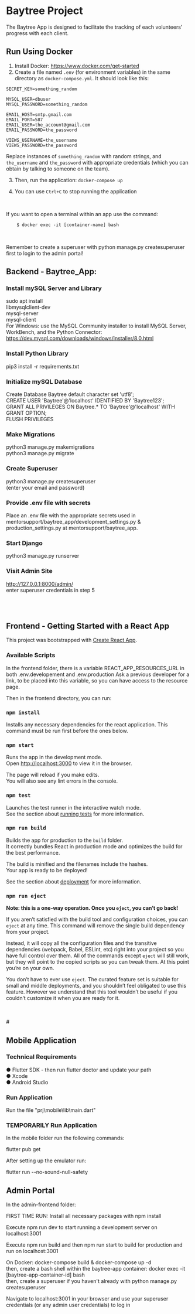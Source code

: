 # Baytree Project

The Baytree App is designed to facilitate the tracking of each volunteers' progress with each client.

## Run Using Docker

1. Install Docker: https://www.docker.com/get-started
2. Create a file named `.env` (for environment variables) in the same directory as `docker-compose.yml`. It should look like this:

```
SECRET_KEY=something_random

MYSQL_USER=dbuser
MYSQL_PASSWORD=something_random

EMAIL_HOST=smtp.gmail.com
EMAIL_PORT=587
EMAIL_USER=the_account@gmail.com
EMAIL_PASSWORD=the_password

VIEWS_USERNAME=the_username
VIEWS_PASSWORD=the_password
```

Replace instances of `something_random` with random strings, and `the_username` and `the_password` with appropriate credentials (which you can obtain by talking to someone on the team).

3. Then, run the application: `docker-compose up`

4. You can use `Ctrl+C` to stop running the application

<br>

If you want to open a terminal within an app use the command: 

        $ docker exec -it [container-name] bash

<br>

Remember to create a superuser with python manage.py createsuperuser first to login to the admin portal!

## Backend - Baytree_App: 

### Install mySQL Server and Library
sudo apt install <br>
libmysqlclient-dev <br>
mysql-server <br>
mysql-client <br>
For Windows: use the MySQL Community installer to install MySQL Server, WorkBench, and the Python Connector: <br>
https://dev.mysql.com/downloads/windows/installer/8.0.html

### Install Python Library
pip3 install -r requirements.txt


### Initialize mySQL Database
Create Database Baytree default character set 'utf8'; <br>
CREATE USER 'Baytree'@'localhost' IDENTIFIED BY 'Baytree123';<br>
GRANT ALL PRIVILEGES ON Baytree.* TO 'Baytree'@'localhost' WITH GRANT OPTION;<br>
FLUSH PRIVILEGES


### Make Migrations
python3 manage.py makemigrations <br>
python3 manage.py migrate


### Create Superuser
python3 manage.py createsuperuser <br>
(enter your email and password) 

### Provide .env file with secrets
Place an .env file with the appropriate secrets used in mentorsupport/baytree_app/development_settings.py & production_settings.py at mentorsupport/baytree_app.

### Start Django
python3 manage.py runserver


### Visit Admin Site
http://127.0.0.1:8000/admin/ <br>
enter superuser credentials in step 5


<br>
<br>

## Frontend - Getting Started with a React App

This project was bootstrapped with [Create React App](https://github.com/facebook/create-react-app).

### Available Scripts

In the frontend folder, there is a variable REACT_APP_RESOURCES_URL in both .env.developement and .env.production
Ask a previous developer for a link, to be placed into this variable, so you can have access to the resource page.

Then in the frontend directory, you can run:

### `npm install`

Installs any necessary dependencies for the react application. This command must be run first before the ones below.

### `npm start`

Runs the app in the development mode.\
Open [http://localhost:3000](http://localhost:3000) to view it in the browser.

The page will reload if you make edits.\
You will also see any lint errors in the console.

### `npm test`

Launches the test runner in the interactive watch mode.\
See the section about [running tests](https://facebook.github.io/create-react-app/docs/running-tests) for more information.

### `npm run build`

Builds the app for production to the `build` folder.\
It correctly bundles React in production mode and optimizes the build for the best performance.

The build is minified and the filenames include the hashes.\
Your app is ready to be deployed!

See the section about [deployment](https://facebook.github.io/create-react-app/docs/deployment) for more information.

### `npm run eject`

**Note: this is a one-way operation. Once you `eject`, you can’t go back!**

If you aren’t satisfied with the build tool and configuration choices, you can `eject` at any time. This command will remove the single build dependency from your project.

Instead, it will copy all the configuration files and the transitive dependencies (webpack, Babel, ESLint, etc) right into your project so you have full control over them. All of the commands except `eject` will still work, but they will point to the copied scripts so you can tweak them. At this point you’re on your own.

You don’t have to ever use `eject`. The curated feature set is suitable for small and middle deployments, and you shouldn’t feel obligated to use this feature. However we understand that this tool wouldn’t be useful if you couldn’t customize it when you are ready for it.


<br>
<br>
# 


## Mobile Application

### Technical Requirements

● Flutter SDK - then run flutter doctor and update your path <br>
● Xcode <br>
● Android Studio <br>

### Run Application 

Run the file "prj\mobile\lib\main.dart"

### TEMPORARILY Run Application

In the mobile folder run the following commands:

flutter pub get

After setting up the emulator run:

flutter run --no-sound-null-safety 


## Admin Portal

In the admin-frontend folder:

FIRST TIME RUN: Install all necessary packages with npm install

Execute npm run dev to start running a development server on localhost:3001

Execute npm run build and then npm run start to build for production and run on localhost:3001

On Docker: docker-compose build & docker-compose up -d<br>
then, create a bash shell within the baytree-app container: docker exec -it [baytree-app-container-id] bash<br>
then, create a superuser if you haven't already with python manage.py createsuperuser

Navigate to localhost:3001 in your browser and use your superuser credentials (or any admin user credentials) to log in
